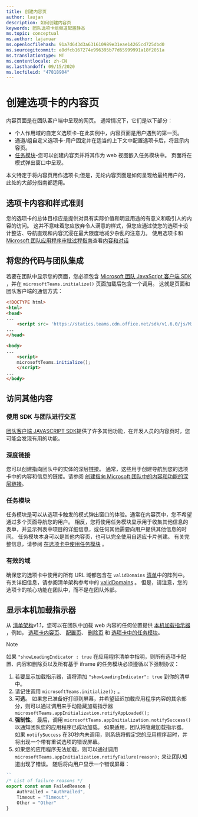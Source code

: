```yaml
---
title: 创建内容页
author: laujan
description: 如何创建内容页
keywords: 团队选项卡组频道配置静态
ms.topic: conceptual
ms.author: lajanuar
ms.openlocfilehash: 91a7d643d3a631610989e31eae14265cd725dbd0
ms.sourcegitcommit: e8dfcb167274e996395b77d65999991a18f2051a
ms.translationtype: MT
ms.contentlocale: zh-CN
ms.lasthandoff: 09/15/2020
ms.locfileid: "47818904"
---
```

# <a name="create-a-content-page-for-your-tab"></a>创建选项卡的内容页

内容页面是在团队客户端中呈现的网页。 通常情况下，它们是以下部分：

* 个人作用域的自定义选项卡-在此实例中，内容页面是用户遇到的第一页。
* 通道/组自定义选项卡-用户固定并在适当的上下文中配置选项卡后，将显示内容页。
* [任务模块](~/task-modules-and-cards/what-are-task-modules.md)-您可以创建内容页并将其作为 web 视图嵌入任务模块中。 页面将在模式弹出窗口中呈现。

本文特定于将内容页用作选项卡;但是，无论内容页面是如何呈现给最终用户的，此处的大部分指南都适用。

## <a name="tab-content-and-style-guidelines"></a>选项卡内容和样式准则

您的选项卡的总体目标应是提供对具有实际价值和明显用途的有意义和吸引人的内容的访问。 这并不意味着您应放弃令人满意的样式，但您应通过使您的选项卡设计整洁、导航直观和内容沉浸在最大限度地减少杂乱的注意力。 使用选项卡和[Microsoft 团队应用程序审批过程指南](~/concepts/deploy-and-publish/appsource/prepare/frequently-failed-cases.md)查看[内容和对话](~/tabs/design/tabs.md)

## <a name="integrate-your-code-with-teams"></a>将您的代码与团队集成

若要在团队中显示您的页面，您必须包含 [Microsoft 团队 JavaScript 客户端 SDK](/javascript/api/overview/msteams-client?view=msteams-client-js-latest) ，并在 `microsoftTeams.initialize()` 页面加载后包含一个调用。 这就是页面和团队客户端的通信方式：

```html
<!DOCTYPE html>
<html>
<head>
...
    <script src= 'https://statics.teams.cdn.office.net/sdk/v1.6.0/js/MicrosoftTeams.min.js'></script>
...
</head>

<body>
...
    <script>
    microsoftTeams.initialize();
    </script>
...
</body>
```

## <a name="accessing-additional-content"></a>访问其他内容

### <a name="using-the-sdk-to-interact-with-teams"></a>使用 SDK 与团队进行交互

[团队客户端 JAVASCRIPT SDK](~/tabs/how-to/using-teams-client-sdk.md)提供了许多其他功能，在开发人员的内容页时，您可能会发现有用的功能。

### <a name="deep-links"></a>深度链接

您可以创建指向团队中的实体的深层链接。 通常，这些用于创建导航到您的选项卡中的内容和信息的链接。请参阅 [创建指向 Microsoft 团队中的内容和功能的深层链接](~/concepts/build-and-test/deep-links.md)。

### <a name="task-modules"></a>任务模块

任务模块是可以从选项卡触发的模式弹出窗口的体验。通常在内容页中，您不希望通过多个页面导航您的用户。 相反，您将使用任务模块显示用于收集其他信息的表单，并显示列表中项目的详细信息，或任何其他需要向用户提供其他信息的时间。 任务模块本身可以是其他内容页，也可以完全使用自适应卡片创建。 有关完整信息，请参阅 [在选项卡中使用任务模块](~/task-modules-and-cards/task-modules/task-modules-tabs.md) 。

### <a name="valid-domains"></a>有效的域

确保您的选项卡中使用的所有 URL 域都包含在 `validDomains` [清单](~/concepts/build-and-test/apps-package.md)中的阵列中。 有关详细信息，请参阅清单架构参考中的 [validDomains](~/resources/schema/manifest-schema.md#validdomains) 。 但是，请注意，您的选项卡的核心功能在团队中，而不是在团队外部。

## <a name="show-a-native-loading-indicator"></a>显示本机加载指示器

从 [清单架构](../../../resources/schema/manifest-schema.md)v1.1，您可以在团队中加载 web 内容的任何位置提供 [本机加载指示器](../../../resources/schema/manifest-schema.md#showloadingindicator) ，例如， [选项卡内容页](#integrate-your-code-with-teams)、 [配置页](configuration-page.md)、 [删除页](removal-page.md) 和 [选项卡中的任务模块](../../../task-modules-and-cards/task-modules/task-modules-tabs.md)。

> [!NOTE]
> 如果  `"showLoadingIndicator : true`  在应用程序清单中指明，则所有选项卡配置、内容和删除页以及所有基于 iframe 的任务模块必须遵循以下强制协议：

1. 若要显示加载指示器，请将添加 `"showLoadingIndicator": true` 到你的清单中。 
2. 请记住调用 `microsoftTeams.initialize();` 。
3. **可选**。 如果您已准备好打印到屏幕，并希望延迟加载应用程序内容的其余部分，则可以通过调用来手动隐藏加载指示器 `microsoftTeams.appInitialization.notifyAppLoaded();`
4. **强制性**。 最后，调用 `microsoftTeams.appInitialization.notifySuccess()` 以通知团队您的应用程序已成功加载。 如果适用，团队将隐藏加载指示器。 如果  `notifySuccess`  在30秒内未调用，则系统将假定您的应用程序超时，并将出现一个带有重试选项的错误屏幕。
5. 如果您的应用程序无法加载，则可以通过调用 `microsoftTeams.appInitialization.notifyFailure(reason);` 来让团队知道出现了错误。 随后将向用户显示一个错误屏幕：

```typescript
``
/* List of failure reasons */
export const enum FailedReason {
    AuthFailed = "AuthFailed",
    Timeout = "Timeout",
    Other = "Other"
}
```
>
